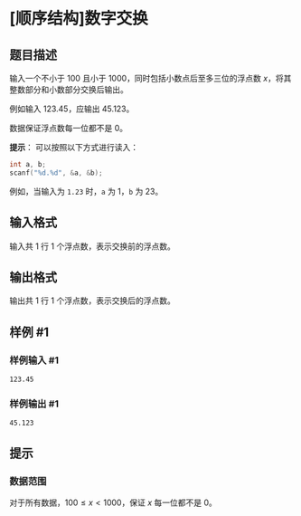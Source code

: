 # [顺序结构]数字交换

## 题目描述

输入一个不小于 $100$ 且小于 $1000$，同时包括小数点后至多三位的浮点数 $x$，将其整数部分和小数部分交换后输出。

例如输入 $123.45$，应输出 $45.123$。

数据保证浮点数每一位都不是 $0$。

**提示**：
可以按照以下方式进行读入：
```cpp
int a, b;
scanf("%d.%d", &a, &b);
```
例如，当输入为 `1.23` 时，`a` 为 1，`b` 为 23。

## 输入格式

输入共 $1$ 行 $1$ 个浮点数，表示交换前的浮点数。

## 输出格式

输出共 $1$ 行 $1$ 个浮点数，表示交换后的浮点数。

## 样例 #1

### 样例输入 #1

```
123.45
```

### 样例输出 #1

```
45.123
```

## 提示

### 数据范围

对于所有数据，$100\leq x<1000$，保证 $x$ 每一位都不是 $0$。